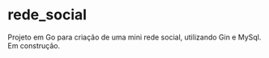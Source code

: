 # rede_social
Projeto em Go para criação de uma mini rede social, utilizando Gin e MySql. Em construção.
